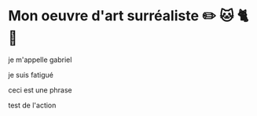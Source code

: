 # Mon oeuvre d'art surréaliste :pencil2: :cat: :cat2: :koala:

je m'appelle gabriel

je suis fatigué

ceci est une phrase

test de l'action
